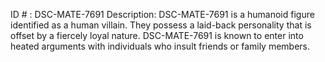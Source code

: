 ID # : DSC-MATE-7691
Description: DSC-MATE-7691 is a humanoid figure identified as a human villain. They possess a laid-back personality that is offset by a fiercely loyal nature. DSC-MATE-7691 is known to enter into heated arguments with individuals who insult friends or family members.